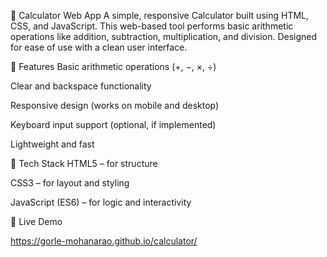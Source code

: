🧮 Calculator Web App
A simple, responsive Calculator built using HTML, CSS, and JavaScript. This web-based tool performs basic arithmetic operations like addition, subtraction, multiplication, and division. Designed for ease of use with a clean user interface.

🚀 Features
Basic arithmetic operations (+, −, ×, ÷)

Clear and backspace functionality

Responsive design (works on mobile and desktop)

Keyboard input support (optional, if implemented)

Lightweight and fast

📁 Tech Stack 
HTML5 – for structure

CSS3 – for layout and styling

JavaScript (ES6) – for logic and interactivity

🔗 Live Demo 

https://gorle-mohanarao.github.io/calculator/

